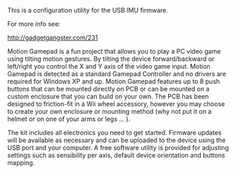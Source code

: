 This is a configuration utility for the USB IMU firmware.

For more info see:

http://gadgetgangster.com/231

Motion Gamepad is a fun project that allows you to play a PC video game using tilting motion gestures. By tilting the device forward/backward or left/right you control the X and Y axis of the video game input. Motion Gamepad is detected as a standard Gamepad Controller and no drivers are required for Windows XP and up. Motion Gamepad features up to 8 push buttons that can be mounted directly on PCB or can be mounted on a custom enclosure that you can build on your own. The PCB has been designed to friction-fit in a Wii wheel accessory, however you may choose to create your own enclosure or mounting method (why not put it on a helmet or on one of your arms or legs ... ).

The kit includes all electronics you need to get started. Firmware updates will be available as necessary and can be uploaded to the device using the USB port and your computer. A free software utility is provided for adjusting settings such as sensibility per axis, default device orientation and buttons mapping.